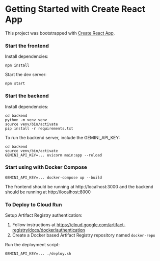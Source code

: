 # Getting Started with Create React App

This project was bootstrapped with [Create React App](https://github.com/facebook/create-react-app).


### Start the frontend

Install dependencies:

```
npm install
```

Start the dev server:

```
npm start
```

### Start the backend

Install dependencies:

```
cd backend
python -m venv venv
source venv/bin/activate
pip install -r requirements.txt
```

To run the backend server, include the GEMINI_API_KEY:

```
cd backend
source venv/bin/activate
GEMINI_API_KEY=... uvicorn main:app --reload
```

### Start using with Docker Compose

```
GEMINI_API_KEY=... docker-compose up --build
```

The frontend should be running at http://localhost:3000 and the backend should be running at http://localhost:8000

### To Deploy to Cloud Run

Setup Artifact Registry authentication:

1. Follow instructions at https://cloud.google.com/artifact-registry/docs/docker/authentication
1. Create a Docker based Artifact Registry repository named `docker-repo`

Run the deployment script:

```
GEMINI_API_KEY=... ./deploy.sh
```